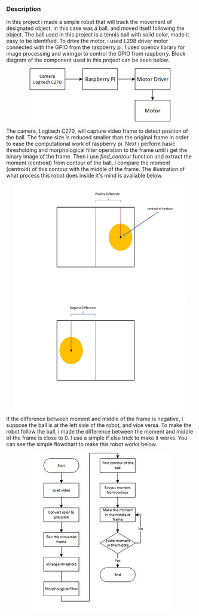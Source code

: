 ### Description

In this project i made a simple robot that will track the movement of designated object, in this case was a ball, and moved itself following the object. The ball used in this project is a tennis ball with solid color, made it easy to be identified. To drive the motor, i used L298 driver motor connected with the GPIO from the raspberry pi. I used opencv library for image processing and wiringpi to control the GPIO from raspberry. Block diagram of the component used in this project can be seen below. 

<p align="center">
  <img  src="https://github.com/falithurrahman/ball_tracking_robot/blob/master/block_diagram.jpg">
</p>

The camera, Logitech C270, will capture video frame to detect  position of the ball. The frame size is reduced smaller than the original frame in order to ease the computational work of raspberry pi. Next i perform basic thresholding and morphological filter operation to the frame until i get the binary image of the frame. Then i use *find_contour* function and extract the moment (centroid) from contour of the ball. I compare the moment (centroid) of this contour with the middle of the frame. The illustration of what process this robot does inside it's mind is available below.

<p align="center">
  <img width="460" height="300" src="https://github.com/falithurrahman/ball_tracking_robot/blob/master/pos_diff.JPG">

  <img width="460" height="300" src="https://github.com/falithurrahman/ball_tracking_robot/blob/master/neg_diff.JPG">
</p>

If the difference between moment and middle of the frame is negative, i suppose the ball is at the left side of the robot, and vice versa. To make the robot follow the ball, i made the difference between the moment and middle of the frame is close to 0. I use a simple if else trick to make it works. You can see the simple flowchart to make this robot works below.

<p align="center">
  <img  src="https://github.com/falithurrahman/ball_tracking_robot/blob/master/flowchart.jpg">
</p>